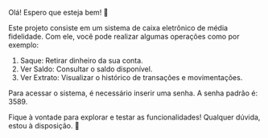 Olá! Espero que esteja bem! 👋

Este projeto consiste em um sistema de caixa eletrônico de média fidelidade. Com ele, você pode realizar algumas operações como por exemplo:

1. Saque: Retirar dinheiro da sua conta.
2. Ver Saldo: Consultar o saldo disponível.
3. Ver Extrato: Visualizar o histórico de transações e movimentações.

Para acessar o sistema, é necessário inserir uma senha. A senha padrão é: 3589.

Fique à vontade para explorar e testar as funcionalidades! Qualquer dúvida, estou à disposição. 🌟